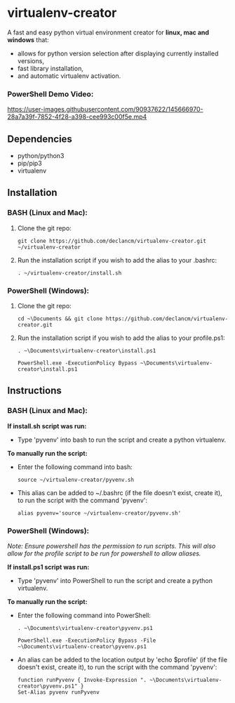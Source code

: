 # virtualenv-creator
A fast and easy python virtual environment creator for **linux, mac and windows** that:

- allows for python version selection after displaying currently installed versions,
- fast library installation,
- and automatic virtualenv activation.

### PowerShell Demo Video:

https://user-images.githubusercontent.com/90937622/145666970-28a7a39f-7852-4f28-a398-cee993c00f5e.mp4


## Dependencies

- python/python3
- pip/pip3
- virtualenv

## Installation

### BASH (Linux and Mac):

1. Clone the git repo:

       git clone https://github.com/declancm/virtualenv-creator.git ~/virtualenv-creator

2. Run the installation script if you wish to add the alias to your .bashrc:

       . ~/virtualenv-creator/install.sh

### PowerShell (Windows):

1. Clone the git repo:

       cd ~\Documents && git clone https://github.com/declancm/virtualenv-creator.git

1. Run the installation script if you wish to add the alias to your profile.ps1:

       . ~\Documents\virtualenv-creator\install.ps1
       
       PowerShell.exe -ExecutionPolicy Bypass ~\Documents\virtualenv-creator\install.ps1 

## Instructions

### BASH (Linux and Mac):

**If install.sh script was run:**

- Type 'pyvenv' into bash to run the script and create a python virtualenv.

**To manually run the script:**

- Enter the following command into bash:

      source ~/virtualenv-creator/pyvenv.sh

- This alias can be added to ~/.bashrc (if the file doesn't exist, create it), to run the script with the command 'pyvenv':

      alias pyvenv='source ~/virtualenv-creator/pyvenv.sh'

### PowerShell (Windows):

_Note: Ensure powershell has the permission to run scripts. This will also allow for the profile script to be run for powershell to allow aliases._

**If install.ps1 script was run:**

- Type 'pyvenv' into PowerShell to run the script and create a python virtualenv.

**To manually run the script:**

- Enter the following command into PowerShell:

      . ~\Documents\virtualenv-creator\pyvenv.ps1
      
      PowerShell.exe -ExecutionPolicy Bypass -File ~\Documents\virtualenv-creator\pyvenv.ps1

- An alias can be added to the location output by 'echo $profile' (if the file doesn't exist, create it), to run the script with the command 'pyvenv':

      function runPyvenv { Invoke-Expression ". ~\Documents\virtualenv-creator\pyvenv.ps1" }
      Set-Alias pyvenv runPyvenv


